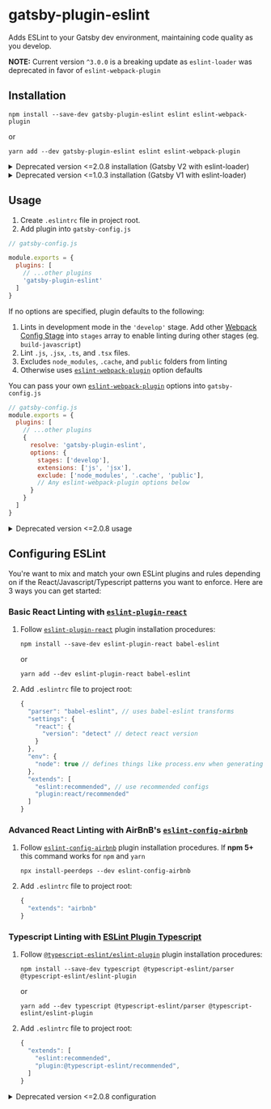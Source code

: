 # gatsby-plugin-eslint

Adds ESLint to your Gatsby dev environment, maintaining code quality as you develop.

**NOTE:** Current version `^3.0.0` is a breaking update as `eslint-loader` was deprecated in favor of `eslint-webpack-plugin`

## Installation
`npm install --save-dev gatsby-plugin-eslint eslint eslint-webpack-plugin`

or

`yarn add --dev gatsby-plugin-eslint eslint eslint-webpack-plugin`

<details>
  <summary>Deprecated version <=2.0.8 installation (Gatsby V2 with eslint-loader)</summary>

  1. Install the `gatsby-plugin-eslint` plugin:

      `npm install --save-dev gatsby-plugin-eslint@^2.0.8`

      or

      `yarn add --dev gatsby-plugin-eslint@^2.0.8`

  2. Install [ESLint](https://eslint.org/) and [`eslint-loader`](https://github.com/webpack-contrib/eslint-loader):

      `npm install --save-dev eslint eslint-loader`

      or

      `yarn add --dev eslint eslint-loader`
</details>

<details>
  <summary>Deprecated version <=1.0.3 installation (Gatsby V1 with eslint-loader)</summary>

  1. Install the `gatsby-plugin-eslint` plugin:

      `npm install --save-dev gatsby-plugin-eslint@^1.0.3`

      or

      `yarn add --dev gatsby-plugin-eslint@^1.0.3`

  2. Install [ESLint](https://eslint.org/) and [`eslint-loader`](https://github.com/webpack-contrib/eslint-loader):

      `npm install --save-dev eslint eslint-loader`

      or

      `yarn add --dev eslint eslint-loader`
</details>


## Usage
1. Create `.eslintrc` file in project root.
2. Add plugin into `gatsby-config.js`
  ```javascript
  // gatsby-config.js

  module.exports = {
    plugins: [
      // ...other plugins
      'gatsby-plugin-eslint'
    ]
  }
  ```

If no options are specified, plugin defaults to the following:
1. Lints in development mode in the `'develop'` stage. Add other [Webpack Config Stage](https://www.gatsbyjs.com/docs/production-app/#webpack-config) into `stages` array to enable linting during other stages (eg. `build-javascript`)
2. Lint `.js`, `.jsx`, `.ts`, and `.tsx` files.
3. Excludes `node_modules`, `.cache`, and `public` folders from linting
4. Otherwise uses [`eslint-webpack-plugin`](https://github.com/webpack-contrib/eslint-webpack-plugin#options) option defaults

You can pass your own [`eslint-webpack-plugin`](https://github.com/webpack-contrib/eslint-webpack-plugin#options) options into `gatsby-config.js`

```javascript
// gatsby-config.js
module.exports = {
  plugins: [
    // ...other plugins
    {
      resolve: 'gatsby-plugin-eslint',
      options: {
        stages: ['develop'],
        extensions: ['js', 'jsx'],
        exclude: ['node_modules', '.cache', 'public'],
        // Any eslint-webpack-plugin options below
      }
    }
  ]
}
```


<details>
  <summary>Deprecated version <=2.0.8 usage</summary>

  1. Create a `.eslintrc` file in your project root. Otherwise ESLint will complain.

  2. Add into `gatsby-config.js`.

      ```javascript
      // gatsby-config.js

      module.exports = {
        plugins: [
          'gatsby-plugin-eslint'
        ]
      }
      ```

  If no options are specified, the plugin defaults to:

  1. Lint `.js` and `.jsx` files.

  2. Exclude `node_modules`, `.cache`, and `public` folders from linting. Refrain from naming your project these folder names, otherwise make your own config option exclusions.

  3. Only lints in development in the `'develop'` stage. You may enable linting during other build/dev stages by adding any [Webpack Config Stage](https://www.gatsbyjs.org/docs/production-app/#webpack-config) into the `stages` array. For example, adding `'build-javascript'` into the `stages` array will enable linting during JS build time.

  4. Default [ESLint-Loader](https://github.com/webpack-contrib/eslint-loader#options) options.

  You can specify your own linting filetypes, exclusions, and [ESLint-Loader options](https://github.com/webpack-contrib/eslint-loader#options):

  ```javascript
  // gatsby-config.js
  module.exports = {
    plugins: [
      {
        resolve: 'gatsby-plugin-eslint',
        options: {
          test: /\.js$|\.jsx$/,
          exclude: /(node_modules|.cache|public)/,
          stages: ['develop'],
          options: {
            emitWarning: true,
            failOnError: false
          }
        }
      }
    ]
  }
  ```
</details>


## Configuring ESLint
You're want to mix and match your own ESLint plugins and rules depending on if the React/Javascript/Typescript patterns you want to enforce. Here are 3 ways you can get started:

### Basic React Linting with [`eslint-plugin-react`](https://github.com/yannickcr/eslint-plugin-react)

1. Follow [`eslint-plugin-react`](https://github.com/yannickcr/eslint-plugin-react) plugin installation procedures:

    `npm install --save-dev eslint-plugin-react babel-eslint`

    or

    `yarn add --dev eslint-plugin-react babel-eslint`

2. Add `.eslintrc` file to project root:

    ```javascript
    {
      "parser": "babel-eslint", // uses babel-eslint transforms
      "settings": {
        "react": {
          "version": "detect" // detect react version
        }
      },
      "env": {
        "node": true // defines things like process.env when generating through node
      },
      "extends": [
        "eslint:recommended", // use recommended configs
        "plugin:react/recommended"
      ]
    }
    ```

### Advanced React Linting with AirBnB's [`eslint-config-airbnb`](https://www.npmjs.com/package/eslint-config-airbnb)

1. Follow [`eslint-config-airbnb`](https://www.npmjs.com/package/eslint-config-airbnb) plugin installation procedures. If **npm 5+** this command works for `npm` and `yarn`

    `npx install-peerdeps --dev eslint-config-airbnb`

2. Add `.eslintrc` file to project root:

    ```javascript
    {
      "extends": "airbnb"
    }
    ```

### Typescript Linting with [ESLint Plugin Typescript](https://github.com/typescript-eslint/typescript-eslint/tree/master/packages/eslint-plugin)

1. Follow [`@typescript-eslint/eslint-plugin`](https://github.com/typescript-eslint/typescript-eslint/tree/master/packages/eslint-plugin) plugin installation procedures:

    `npm install --save-dev typescript @typescript-eslint/parser @typescript-eslint/eslint-plugin`

    or

    `yarn add --dev typescript @typescript-eslint/parser @typescript-eslint/eslint-plugin`

2. Add `.eslintrc` file to project root:

    ```javascript
    {
      "extends": [
        "eslint:recommended",
        "plugin:@typescript-eslint/recommended",
      ]
    }
    ```

<details>
  <summary>Deprecated version <=2.0.8 configuration</summary>

  You're free to install your own ESLint plugins and rules. Here are 2 easy ways to start linting:

  ### Basic [`eslint-plugin-react`](https://github.com/yannickcr/eslint-plugin-react) Linting

  1. Follow [`eslint-plugin-react`](https://github.com/yannickcr/eslint-plugin-react) plugin installation procedures:

      `npm install --save-dev babel-eslint eslint-plugin-import eslint-plugin-react`

      or

      `yarn add --dev babel-eslint eslint-plugin-import eslint-plugin-react`

  2. Add `.eslintrc` file to project root:

      ```javascript
      {
        "parser": "babel-eslint",
        "rules": {
          "strict": 0
        },
        "extends": [
          "eslint:recommended",
          "plugin:react/recommended"
        ]
      }
      ```

  ### AirBnB's [`eslint-config-airbnb`](https://www.npmjs.com/package/eslint-config-airbnb) Linting

  1. Follow [`eslint-config-airbnb`](https://www.npmjs.com/package/eslint-config-airbnb) plugin installation procedures:

      `npm install --save-dev eslint-config-airbnb eslint-plugin-import eslint-plugin-jsx-a11y eslint-plugin-react`

      or

      `yarn add --dev eslint-config-airbnb eslint-plugin-import eslint-plugin-jsx-a11y eslint-plugin-react`

  2. Add `.eslintrc` file to project root:

      ```javascript
      {
        "extends": "airbnb"
      }
      ```
</details>
